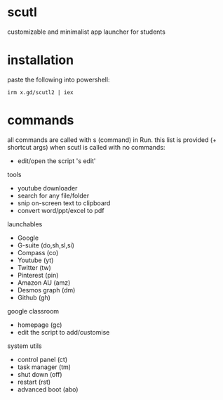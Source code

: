 # scutl
customizable and minimalist app launcher for students

# installation

paste the following into powershell:

`irm x.gd/scutl2 | iex` 

# commands

all commands are called with s (command) in Run. this list is provided (+ shortcut args) when scutl is called with no commands:

- edit/open the script 's edit'

tools

- youtube downloader 
- search for any file/folder
- snip on-screen text to clipboard
- convert word/ppt/excel to pdf

launchables

- Google
- G-suite  (do,sh,sl,si)
- Compass  (co)
- Youtube  (yt)
- Twitter  (tw)
- Pinterest  (pin)
- Amazon AU  (amz)
- Desmos graph  (dm)
- Github  (gh)

 google classroom

- homepage (gc)
- edit the script to add/customise

system utils

- control panel  (ct)
- task manager  (tm)
- shut down  (off)
- restart  (rst)
- advanced boot  (abo)
